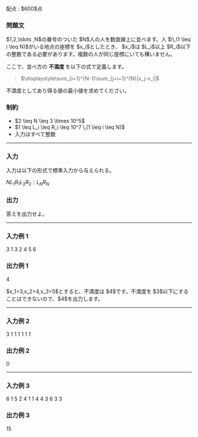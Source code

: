 
<div>

<span>

<span>

<p>
配点 : $600$点
</p>

<div>

<section>

### **問題文**

<p>
$1,2,\ldots ,N$の番号のついた $N$人の人を数直線上に並べます。人 $i\,(1 \leq i \leq N)$がいる地点の座標を $x_i$としたとき、 $x_i$は $L_i$以上 $R_i$以下の整数である必要があります。複数の人が同じ座標にいても構いません。
</p>

<p>
ここで、並べ方の
<strong>
不満度
</strong>
を以下の式で定義します。
</p>

<blockquote>

<p>
$\displaystyle\sum_{i=1}^{N-1}\sum_{j=i+1}^{N}|x_j-x_i|$
</p>

</blockquote>

<p>
不満度としてあり得る値の最小値を求めてください。
</p>

</section>

</div>

<div>

<section>

### **制約**

<ul>

<li>
$2 \leq N \leq 3 \times 10^5$
</li>

<li>
$1 \leq L_i \leq R_i \leq 10^7 \,(1 \leq i \leq N)$
</li>

<li>
入力はすべて整数
</li>

</ul>

</section>

</div>

---

<div>

<div>

<section>

### **入力**

<p>
入力は以下の形式で標準入力から与えられる。
</p>

<div>

$N$$L_1$$R_1$$L_2$$R_2$$\vdots$$L_N$$R_N$
</div>

</section>

</div>

<div>

<section>

### **出力**

<p>
答えを出力せよ。
</p>

</section>

</div>

</div>

---

<div>

<section>

### **入力例 1**

<div>

3
1 3
2 4
5 6

</div>

</section>

</div>

<div>

<section>

### **出力例 1**

<div>

4

</div>

<p>
$x_1=3,x_2=4,x_3=5$とすると、不満度は $4$です。不満度を $3$以下にすることはできないので、$4$を出力します。
</p>

</section>

</div>

---

<div>

<section>

### **入力例 2**

<div>

3
1 1
1 1
1 1

</div>

</section>

</div>

<div>

<section>

### **出力例 2**

<div>

0

</div>

</section>

</div>

---

<div>

<section>

### **入力例 3**

<div>

6
1 5
2 4
1 1
4 4
3 6
3 3

</div>

</section>

</div>

<div>

<section>

### **出力例 3**

<div>

15

</div>

</section>

</div>

</span>

</span>

</div>
